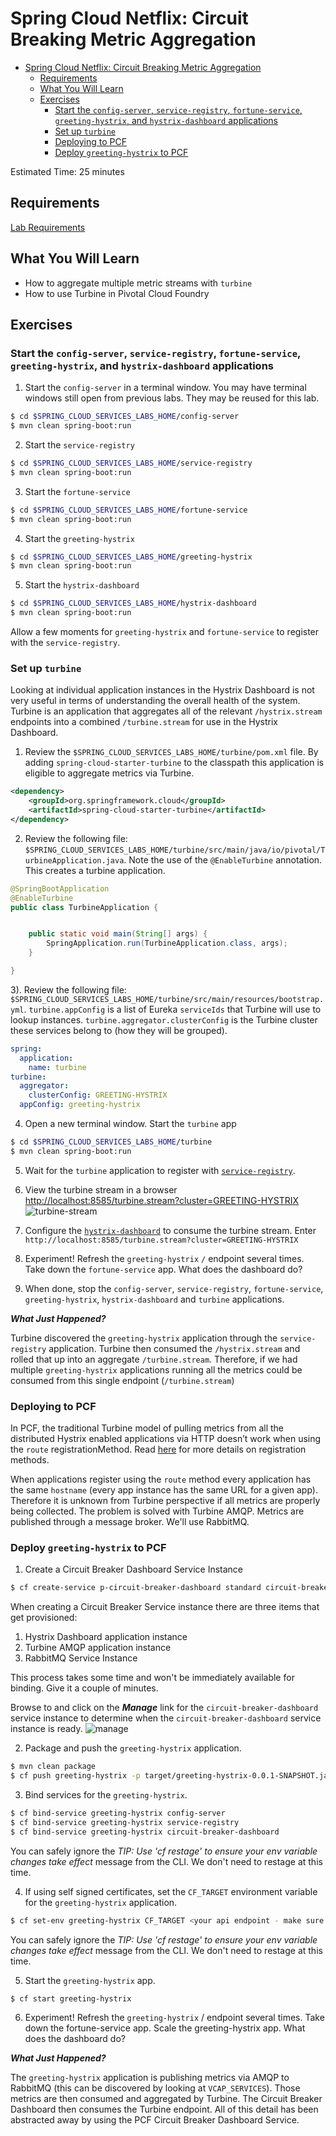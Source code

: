 # Spring Cloud Netflix: Circuit Breaking Metric Aggregation

<!-- TOC depth:6 withLinks:1 updateOnSave:1 orderedList:0 -->

- [Spring Cloud Netflix: Circuit Breaking Metric Aggregation](#spring-cloud-netflix-circuit-breaking-metric-aggregation)
	- [Requirements](#requirements)
	- [What You Will Learn](#what-you-will-learn)
	- [Exercises](#exercises)
		- [Start the  `config-server`,  `service-registry`, `fortune-service`, `greeting-hystrix`, and `hystrix-dashboard` applications](#start-the-config-server-service-registry-fortune-service-greeting-hystrix-and-hystrix-dashboard-applications)
		- [Set up `turbine`](#set-up-turbine)
		- [Deploying to PCF](#deploying-to-pcf)
		- [Deploy `greeting-hystrix` to PCF](#deploy-greeting-hystrix-to-pcf)
<!-- /TOC -->

Estimated Time: 25 minutes

## Requirements

[Lab Requirements](../requirements.md)

## What You Will Learn


* How to aggregate multiple metric streams with `turbine`
* How to use Turbine in Pivotal Cloud Foundry


## Exercises


### Start the  `config-server`,  `service-registry`, `fortune-service`, `greeting-hystrix`, and `hystrix-dashboard` applications

1) Start the `config-server` in a terminal window.  You may have terminal windows still open from previous labs.  They may be reused for this lab.

```bash
$ cd $SPRING_CLOUD_SERVICES_LABS_HOME/config-server
$ mvn clean spring-boot:run
```

2) Start the `service-registry`

```bash
$ cd $SPRING_CLOUD_SERVICES_LABS_HOME/service-registry
$ mvn clean spring-boot:run
```

3) Start the `fortune-service`

```bash
$ cd $SPRING_CLOUD_SERVICES_LABS_HOME/fortune-service
$ mvn clean spring-boot:run
```

4) Start the `greeting-hystrix`

```bash
$ cd $SPRING_CLOUD_SERVICES_LABS_HOME/greeting-hystrix
$ mvn clean spring-boot:run
```

5) Start the `hystrix-dashboard`

```bash
$ cd $SPRING_CLOUD_SERVICES_LABS_HOME/hystrix-dashboard
$ mvn clean spring-boot:run
```

Allow a few moments for `greeting-hystrix` and `fortune-service` to register with the `service-registry`.

### Set up `turbine`

Looking at individual application instances in the Hystrix Dashboard is not very useful in terms of understanding the overall health of the system. Turbine is an application that aggregates all of the relevant `/hystrix.stream` endpoints into a combined `/turbine.stream` for use in the Hystrix Dashboard.

1) Review the `$SPRING_CLOUD_SERVICES_LABS_HOME/turbine/pom.xml` file.  By adding `spring-cloud-starter-turbine` to the classpath this application is eligible to aggregate metrics via Turbine.

```xml
<dependency>
    <groupId>org.springframework.cloud</groupId>
    <artifactId>spring-cloud-starter-turbine</artifactId>
</dependency>
```

2) Review the following file: `$SPRING_CLOUD_SERVICES_LABS_HOME/turbine/src/main/java/io/pivotal/TurbineApplication.java`.  Note the use of the `@EnableTurbine` annotation. This creates a turbine application.

```java
@SpringBootApplication
@EnableTurbine
public class TurbineApplication {


    public static void main(String[] args) {
        SpringApplication.run(TurbineApplication.class, args);
    }

}
```

3). Review the following file: `$SPRING_CLOUD_SERVICES_LABS_HOME/turbine/src/main/resources/bootstrap.yml`.  `turbine.appConfig` is a list of Eureka `serviceIds` that Turbine will use to lookup instances.  `turbine.aggregator.clusterConfig` is the Turbine cluster these services belong to (how they will be grouped).

```yml
spring:
  application:
    name: turbine
turbine:
  aggregator:
    clusterConfig: GREETING-HYSTRIX
  appConfig: greeting-hystrix
```

4) Open a new terminal window. Start the `turbine` app

```bash
$ cd $SPRING_CLOUD_SERVICES_LABS_HOME/turbine
$ mvn clean spring-boot:run
```

5) Wait for the `turbine` application to register with [`service-registry`](http://localhost:8761/).

6) View the turbine stream in a browser [http://localhost:8585/turbine.stream?cluster=GREETING-HYSTRIX](http://localhost:8585/turbine.stream?cluster=GREETING-HYSTRIX)
![turbine-stream](resources/images/turbine-stream.png "turbine-stream")

7) Configure the [`hystrix-dashboard`](http://localhost:8686/hystrix) to consume the turbine stream.  Enter `http://localhost:8585/turbine.stream?cluster=GREETING-HYSTRIX`

8) Experiment! Refresh the `greeting-hystrix` `/` endpoint several times.  Take down the `fortune-service` app.  What does the dashboard do?

9) When done, stop the `config-server`, `service-registry`, `fortune-service`, `greeting-hystrix`, `hystrix-dashboard` and `turbine` applications.

***What Just Happened?***

Turbine discovered the `greeting-hystrix` application through the `service-registry` application.  Turbine then consumed the `/hystrix.stream` and rolled that up into an aggregate `/turbine.stream`.  Therefore, if we had multiple `greeting-hystrix` applications running all the metrics could be consumed from this single endpoint (`/turbine.stream`)

### Deploying to PCF

In PCF, the traditional Turbine model of pulling metrics from all the distributed Hystrix enabled applications via HTTP doesn’t work when using the `route` registrationMethod.  Read [here](http://docs.pivotal.io/spring-cloud-services/service-registry/registering-a-service.html) for more details on registration methods.

When applications register using the `route` method every application has the same `hostname` (every app instance has the same URL for a given app).  Therefore it is unknown from Turbine perspective if all metrics are properly being collected.  The problem is solved with Turbine AMQP.  Metrics are published through a message broker.  We'll use RabbitMQ.


### Deploy `greeting-hystrix` to PCF

1) Create a Circuit Breaker Dashboard Service Instance

```bash
$ cf create-service p-circuit-breaker-dashboard standard circuit-breaker-dashboard
```
When creating a Circuit Breaker Service instance there are three items that get provisioned:

1. Hystrix Dashboard application instance
1. Turbine AMQP application instance
1. RabbitMQ Service Instance

This process takes some time and won't be immediately available for binding.  Give it a couple of minutes.

Browse to and click on the ***Manage*** link for the `circuit-breaker-dashboard` service instance to determine when the `circuit-breaker-dashboard` service instance is ready.
![manage](resources/images/manage.png "manage")

2) Package and push the `greeting-hystrix` application.
```bash
$ mvn clean package
$ cf push greeting-hystrix -p target/greeting-hystrix-0.0.1-SNAPSHOT.jar -m 512M --random-route --no-start
```

3) Bind services for the `greeting-hystrix`.

```bash
$ cf bind-service greeting-hystrix config-server
$ cf bind-service greeting-hystrix service-registry
$ cf bind-service greeting-hystrix circuit-breaker-dashboard
```
You can safely ignore the _TIP: Use 'cf restage' to ensure your env variable changes take effect_ message from the CLI.  We don't need to restage at this time.

4) If using self signed certificates, set the `CF_TARGET` environment variable for the `greeting-hystrix` application.

```bash
$ cf set-env greeting-hystrix CF_TARGET <your api endpoint - make sure it starts with "https://">
```

You can safely ignore the _TIP: Use 'cf restage' to ensure your env variable changes take effect_ message from the CLI.  We don't need to restage at this time.


5) Start the `greeting-hystrix` app.

```bash
$ cf start greeting-hystrix
```

6) Experiment! Refresh the `greeting-hystrix` / endpoint several times. Take down the fortune-service app. Scale the greeting-hystrix app. What does the dashboard do?

***What Just Happened?***

The `greeting-hystrix` application is publishing metrics via AMQP to RabbitMQ (this can be discovered by looking at `VCAP_SERVICES`).  Those metrics are then consumed and aggregated by Turbine.  The Circuit Breaker Dashboard then consumes the Turbine endpoint.  All of this detail has been abstracted away by using the PCF Circuit Breaker Dashboard Service.
